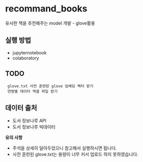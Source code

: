 # recommand_books

  유사한 책을 추천해주는 model 개발 - glove활용

## 실행 방법

  - jupyternotebook
  - colaboratory

## TODO

     glove.txt 사전 훈련된 glove 임베딩 벡터 받기
     연령별 데이터 엑셀 파일 받기

## 데이터 출처

  - 도서 정보나루 API
  - 도서 정보나루 빅데이터







**유의 사항**

  - 주석을 상세히 달아두었으니 참고해서 실행하시면 됩니다.
  - 사전 훈련된 glove.txt는 용량이 너무 커서 업로드 하지 못하였습니다.
